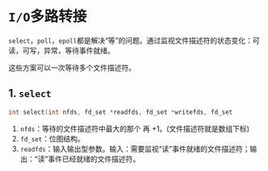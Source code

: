 # `I/O`多路转接

`select`，`poll`，`epoll`都是解决“等”的问题。通过监视文件描述符的状态变化：可读，可写，异常，等待事件就绪。

这些方案可以一次等待多个文件描述符。

## 1. `select`

```C
int select(int nfds, fd_set *readfds, fd_set *writefds, fd_set 		  			*exceptfds, struct timeval *timeout);
```

1. `nfds`：等待的文件描述符中最大的那个 再 +1。(文件描述符就是数组下标)
2. `fd_set`：位图结构。
3. `readfds`：输入输出型参数。输入：需要监视“读”事件就绪的文件描述符；输出：“读”事件已经就绪的文件描述符。

